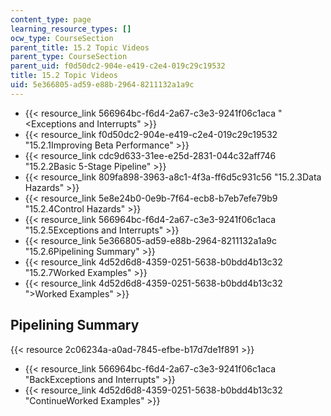 ```yaml
---
content_type: page
learning_resource_types: []
ocw_type: CourseSection
parent_title: 15.2 Topic Videos
parent_type: CourseSection
parent_uid: f0d50dc2-904e-e419-c2e4-019c29c19532
title: 15.2 Topic Videos
uid: 5e366805-ad59-e88b-2964-8211132a1a9c
---
```


*   {{< resource_link 566964bc-f6d4-2a67-c3e3-9241f06c1aca "\<Exceptions and Interrupts" >}}
*   {{< resource_link f0d50dc2-904e-e419-c2e4-019c29c19532 "15.2.1Improving Beta Performance" >}}
*   {{< resource_link cdc9d633-31ee-e25d-2831-044c32aff746 "15.2.2Basic 5-Stage Pipeline" >}}
*   {{< resource_link 809fa898-3963-a8c1-4f3a-ff6d5c931c56 "15.2.3Data Hazards" >}}
*   {{< resource_link 5e8e24b0-0e9b-7f64-ecb8-b7eb7efe79b9 "15.2.4Control Hazards" >}}
*   {{< resource_link 566964bc-f6d4-2a67-c3e3-9241f06c1aca "15.2.5Exceptions and Interrupts" >}}
*   {{< resource_link 5e366805-ad59-e88b-2964-8211132a1a9c "15.2.6Pipelining Summary" >}}
*   {{< resource_link 4d52d6d8-4359-0251-5638-b0bdd4b13c32 "15.2.7Worked Examples" >}}
*   {{< resource_link 4d52d6d8-4359-0251-5638-b0bdd4b13c32 "\>Worked Examples" >}}

Pipelining Summary
------------------

{{< resource 2c06234a-a0ad-7845-efbe-b17d7de1f891 >}}

*   {{< resource_link 566964bc-f6d4-2a67-c3e3-9241f06c1aca "BackExceptions and Interrupts" >}}
*   {{< resource_link 4d52d6d8-4359-0251-5638-b0bdd4b13c32 "ContinueWorked Examples" >}}